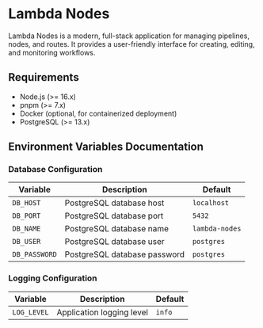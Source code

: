 # Lambda Nodes

Lambda Nodes is a modern, full-stack application for managing pipelines, nodes, and routes.
It provides a user-friendly interface for creating, editing, and monitoring workflows.

## Requirements

- Node.js (>= 16.x)
- pnpm (>= 7.x)
- Docker (optional, for containerized deployment)
- PostgreSQL (>= 13.x)

## Environment Variables Documentation

### Database Configuration

| Variable | Description | Default |
|----------|-------------|---------|
| `DB_HOST` | PostgreSQL database host | `localhost` |
| `DB_PORT` | PostgreSQL database port | `5432` |
| `DB_NAME` | PostgreSQL database name | `lambda-nodes` |
| `DB_USER` | PostgreSQL database user | `postgres` |
| `DB_PASSWORD` | PostgreSQL database password | `postgres` |

### Logging Configuration

| Variable | Description | Default |
|----------|-------------|---------|
| `LOG_LEVEL` | Application logging level | `info` |
